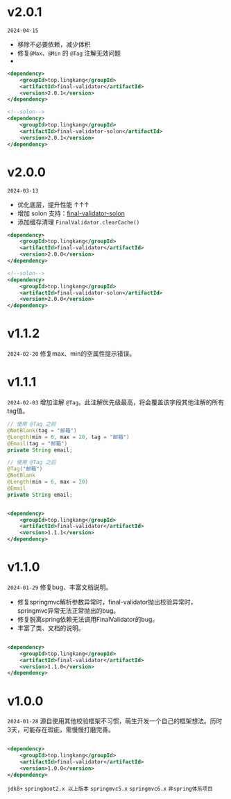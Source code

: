 # v2.0.1

`2024-04-15`

* 移除不必要依赖，减少体积
* 修复`@Max`、`@Min` 的 `@Tag` 注解无效问题
* 
```xml
<dependency>
    <groupId>top.lingkang</groupId>
    <artifactId>final-validator</artifactId>
    <version>2.0.1</version>
</dependency>

<!--solon-->
<dependency>
    <groupId>top.lingkang</groupId>
    <artifactId>final-validator-solon</artifactId>
    <version>2.0.1</version>
</dependency>
```


# v2.0.0

`2024-03-13`

* 优化底层，提升性能 ↑↑↑
* 增加 solon 支持：[final-validator-solon](https://gitee.com/lingkang_top/final-validator/tree/master/final-validator-solon)
* 添加缓存清理 `FinalValidator.clearCache()`

```xml
<dependency>
    <groupId>top.lingkang</groupId>
    <artifactId>final-validator</artifactId>
    <version>2.0.0</version>
</dependency>

<!--solon-->
<dependency>
    <groupId>top.lingkang</groupId>
    <artifactId>final-validator-solon</artifactId>
    <version>2.0.0</version>
</dependency>
```


# v1.1.2

`2024-02-20` 修复max、min的空属性提示错误。



# v1.1.1

`2024-02-03` 增加注解 `@Tag`。此注解优先级最高，将会覆盖该字段其他注解的所有tag值。

```java
// 使用 @Tag 之前
@NotBlank(tag = "邮箱")
@Length(min = 6, max = 20, tag = "邮箱")
@Email(tag = "邮箱")
private String email;

// 使用 @Tag 之后
@Tag("邮箱")
@NotBlank
@Length(min = 6, max = 20)
@Email
private String email;
```

```xml

<dependency>
    <groupId>top.lingkang</groupId>
    <artifactId>final-validator</artifactId>
    <version>1.1.1</version>
</dependency>
```

# v1.1.0

`2024-01-29` 修复bug、丰富文档说明。

* 修复springmvc解析参数异常时，final-validator抛出校验异常时，springmvc异常无法正常抛出的bug。
* 修复脱离spring依赖无法调用FinalValidator的bug。
* 丰富了类、文档的说明。

```xml

<dependency>
    <groupId>top.lingkang</groupId>
    <artifactId>final-validator</artifactId>
    <version>1.1.0</version>
</dependency>
```

# v1.0.0

`2024-01-28` 源自使用其他校验框架不习惯，萌生开发一个自己的框架想法。历时3天，可能存在瑕疵，需慢慢打磨完善。

```xml

<dependency>
    <groupId>top.lingkang</groupId>
    <artifactId>final-validator</artifactId>
    <version>1.0.0</version>
</dependency>
```

`jdk8+`  `springboot2.x 以上版本`   `springmvc5.x` `springmvc6.x` `非spring体系项目`

